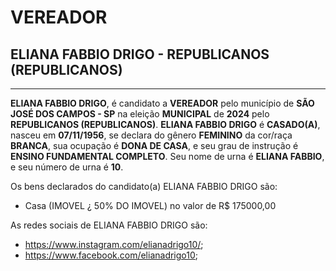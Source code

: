 # VEREADOR
## ELIANA FABBIO DRIGO - REPUBLICANOS (REPUBLICANOS)
---
**ELIANA FABBIO DRIGO**, é candidato a **VEREADOR** pelo município de **SÃO JOSÉ DOS CAMPOS - SP** na eleição **MUNICIPAL** de **2024** pelo **REPUBLICANOS (REPUBLICANOS)**.
**ELIANA FABBIO DRIGO** é **CASADO(A)**, nasceu em **07/11/1956**, se declara do gênero **FEMININO** da cor/raça **BRANCA**, sua ocupação é **DONA DE CASA**, e seu grau de instrução é **ENSINO FUNDAMENTAL COMPLETO**.
Seu nome de urna é **ELIANA FABBIO**, e seu número de urna é **10**.

Os bens declarados do candidato(a) ELIANA FABBIO DRIGO são: 
- Casa (IMOVEL ¿ 50% DO IMOVEL) no valor de R$ 175000,00

As redes sociais de ELIANA FABBIO DRIGO são:
- https://www.instagram.com/elianadrigo10/;
- https://www.facebook.com/elianadrigo10;
